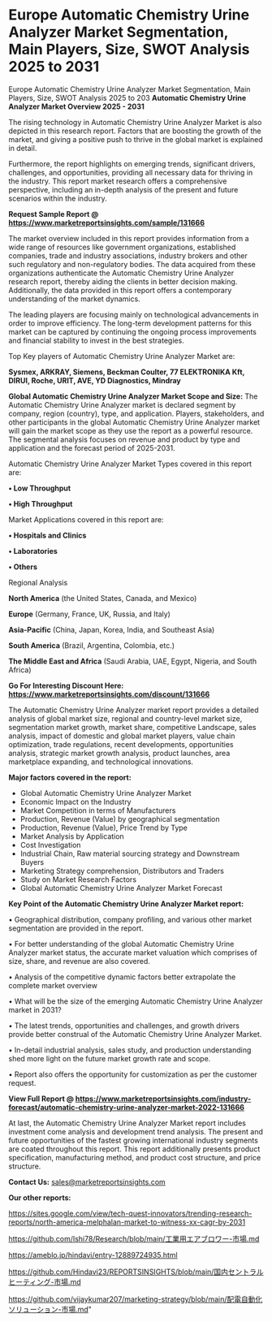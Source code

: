# Europe Automatic Chemistry Urine Analyzer Market Segmentation, Main Players, Size, SWOT Analysis 2025 to 2031
Europe Automatic Chemistry Urine Analyzer Market Segmentation, Main Players, Size, SWOT Analysis 2025 to 203
<Strong> Automatic Chemistry Urine Analyzer Market Overview 2025 - 2031</strong>

The rising technology in Automatic Chemistry Urine Analyzer Market is also depicted in this research report. Factors that are boosting the growth of the market, and giving a positive push to thrive in the global market is explained in detail.

Furthermore, the report highlights on emerging trends, significant drivers, challenges, and opportunities, providing all necessary data for thriving in the industry. This report market research offers a comprehensive perspective, including an in-depth analysis of the present and future scenarios within the industry.

<strong>Request Sample Report @ <a href=https://www.marketreportsinsights.com/sample/131666>https://www.marketreportsinsights.com/sample/131666</a></strong>

The market overview included in this report provides information from a wide range of resources like government organizations, established companies, trade and industry associations, industry brokers and other such regulatory and non-regulatory bodies. The data acquired from these organizations authenticate the Automatic Chemistry Urine Analyzer research report, thereby aiding the clients in better decision making. Additionally, the data provided in this report offers a contemporary understanding of the market dynamics.

The leading players are focusing mainly on technological advancements in order to improve efficiency. The long-term development patterns for this market can be captured by continuing the ongoing process improvements and financial stability to invest in the best strategies.

Top Key players of Automatic Chemistry Urine Analyzer Market are:

<strong>Sysmex, ARKRAY, Siemens, Beckman Coulter, 77 ELEKTRONIKA Kft, DIRUI, Roche, URIT, AVE, YD Diagnostics, Mindray</strong>

<strong><b>Global Automatic Chemistry Urine Analyzer Market Scope and Size:</b></strong>
The Automatic Chemistry Urine Analyzer market is declared segment by company, region (country), type, and application. Players, stakeholders, and other participants in the global Automatic Chemistry Urine Analyzer market will gain the market scope as they use the report as a powerful resource. The segmental analysis focuses on revenue and product by type and application and the forecast period of 2025-2031.

Automatic Chemistry Urine Analyzer Market Types covered in this report are:

<strong>• Low Throughput

• High Throughput</strong>

Market Applications covered in this report are:

<strong>• Hospitals and Clinics

• Laboratories

• Others</strong> 

Regional Analysis

<strong>North America</strong> (the United States, Canada, and Mexico)

<strong>Europe</strong> (Germany, France, UK, Russia, and Italy)

<strong>Asia-Pacific</strong> (China, Japan, Korea, India, and Southeast Asia)

<strong>South America</strong> (Brazil, Argentina, Colombia, etc.)

<strong>The Middle East and Africa</strong> (Saudi Arabia, UAE, Egypt, Nigeria, and South Africa)

<strong>Go For Interesting Discount Here: <a href=https://www.marketreportsinsights.com/discount/131666>https://www.marketreportsinsights.com/discount/131666</a></strong>

The Automatic Chemistry Urine Analyzer market report provides a detailed analysis of global market size, regional and country-level market size, segmentation market growth, market share, competitive Landscape, sales analysis, impact of domestic and global market players, value chain optimization, trade regulations, recent developments, opportunities analysis, strategic market growth analysis, product launches, area marketplace expanding, and technological innovations.

<strong><b>Major factors covered in the report:</b></strong>
<ul>
  <li>Global Automatic Chemistry Urine Analyzer Market </li>
  <li>Economic Impact on the Industry</li>
  <li>Market Competition in terms of Manufacturers</li>
  <li>Production, Revenue (Value) by geographical segmentation</li>
  <li>Production, Revenue (Value), Price Trend by Type</li>
  <li>Market Analysis by Application</li>
  <li>Cost Investigation</li>
  <li>Industrial Chain, Raw material sourcing strategy and Downstream Buyers</li>
  <li>Marketing Strategy comprehension, Distributors and Traders</li>
  <li>Study on Market Research Factors</li>
  <li>Global Automatic Chemistry Urine Analyzer Market Forecast</li>
</ul>

<strong><b>Key Point of the Automatic Chemistry Urine Analyzer Market report:</b></strong>

• Geographical distribution, company profiling, and various other market segmentation are provided in the report.

• For better understanding of the global Automatic Chemistry Urine Analyzer market status, the accurate market valuation which comprises of size, share, and revenue are also covered.

• Analysis of the competitive dynamic factors better extrapolate the complete market overview

• What will be the size of the emerging Automatic Chemistry Urine Analyzer market in 2031?

• The latest trends, opportunities and challenges, and growth drivers provide better construal of the Automatic Chemistry Urine Analyzer Market.

• In-detail industrial analysis, sales study, and production understanding shed more light on the future market growth rate and scope.

• Report also offers the opportunity for customization as per the customer request.

<strong><b>View Full Report @ <a href=https://www.marketreportsinsights.com/industry-forecast/automatic-chemistry-urine-analyzer-market-2022-131666>https://www.marketreportsinsights.com/industry-forecast/automatic-chemistry-urine-analyzer-market-2022-131666</a></b></strong>


At last, the Automatic Chemistry Urine Analyzer Market report includes investment come analysis and development trend analysis. The present and future opportunities of the fastest growing international industry segments are coated throughout this report. This report additionally presents product specification, manufacturing method, and product cost structure, and price structure.

<strong>Contact Us:</strong>
sales@marketreportsinsights.com

<strong>Our other reports:</strong>

<a href=https://sites.google.com/view/tech-quest-innovators/trending-research-reports/north-america-melphalan-market-to-witness-xx-cagr-by-2031>https://sites.google.com/view/tech-quest-innovators/trending-research-reports/north-america-melphalan-market-to-witness-xx-cagr-by-2031</a>

<a href=https://github.com/Ishi78/Research/blob/main/工業用エアブロワー-市場.md>https://github.com/Ishi78/Research/blob/main/工業用エアブロワー-市場.md</a>

<a href=https://ameblo.jp/hindavi/entry-12889724935.html>https://ameblo.jp/hindavi/entry-12889724935.html</a>

<a href=https://github.com/Hindavi23/REPORTSINSIGHTS/blob/main/国内セントラルヒーティング-市場.md>https://github.com/Hindavi23/REPORTSINSIGHTS/blob/main/国内セントラルヒーティング-市場.md</a>

<a href=https://github.com/vijaykumar207/marketing-strategy/blob/main/配電自動化ソリューション-市場.md>https://github.com/vijaykumar207/marketing-strategy/blob/main/配電自動化ソリューション-市場.md</a>"
